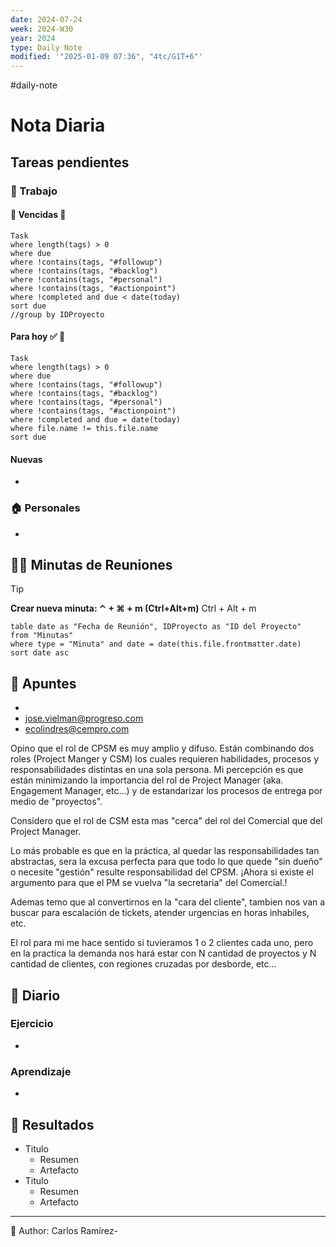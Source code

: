 ```yaml
---
date: 2024-07-24
week: 2024-W30
year: 2024
type: Daily Note
modified: '"2025-01-09 07:36", "4tc/G1T+6"'
---
```

#daily-note

 
# Nota Diaria


## Tareas pendientes
### 👷 Trabajo
#### 🚩 Vencidas 👀 
 ```dataview
Task
where length(tags) > 0
where due
where !contains(tags, "#followup")
where !contains(tags, "#backlog")
where !contains(tags, "#personal")
where !contains(tags, "#actionpoint")
where !completed and due < date(today)
sort due
//group by IDProyecto
 ```
#### Para hoy ✅ 💪
 ```dataview
Task
where length(tags) > 0
where due
where !contains(tags, "#followup")
where !contains(tags, "#backlog")
where !contains(tags, "#personal")
where !contains(tags, "#actionpoint")
where !completed and due = date(today)
where file.name != this.file.name
sort due
 ```
#### Nuevas
-
### 🏠 Personales
-
## 🧑‍💼 Minutas de Reuniones

 > [!TIP]
 > **Crear nueva minuta: ⌃ + ⌘ + m (Ctrl+Alt+m)**
 >  Ctrl + Alt + m

 ```dataview
table date as "Fecha de Reunión", IDProyecto as "ID del Proyecto"
from "Minutas"
where type = "Minuta" and date = date(this.file.frontmatter.date)
sort date asc
```

## 📓 Apuntes
- 
-  jose.vielman@progreso.com
- ecolindres@cempro.com

Opino que el rol de CPSM es muy amplio y difuso. Están combinando dos roles (Project Manger y CSM) los cuales requieren habilidades, procesos y responsabilidades distintas en una sola persona. Mi percepción es que están minimizando la importancia del rol de Project Manager (aka. Engagement Manager, etc...) y de estandarizar los procesos de entrega por medio de "proyectos". 

Considero que el rol de CSM esta mas "cerca" del rol del Comercial que del Project Manager. 

Lo más probable es que en la práctica, al quedar las responsabilidades tan abstractas, sera la excusa perfecta para que todo lo que quede "sin dueño" o necesite "gestión" resulte responsabilidad del CPSM.  ¡Ahora si existe el argumento para que el PM se vuelva "la secretaria" del Comercial.!

Ademas temo que al convertirnos en la "cara del cliente", tambien nos van a buscar para escalación de tickets,  atender urgencias en horas inhabiles, etc.

El rol para mi me hace sentido si tuvieramos 1 o 2 clientes cada uno, pero en la practica la demanda nos hará estar con N cantidad de proyectos y N cantidad de clientes, con regiones cruzadas por desborde, etc...




## 📘 Diario

### Ejercicio
- 
### Aprendizaje
- 
## 🦄  Resultados
- Titulo
	- Resumen
	- Artefacto
- Titulo
	- Resumen
	- Artefacto


---
📝
Author: Carlos Ramírez-